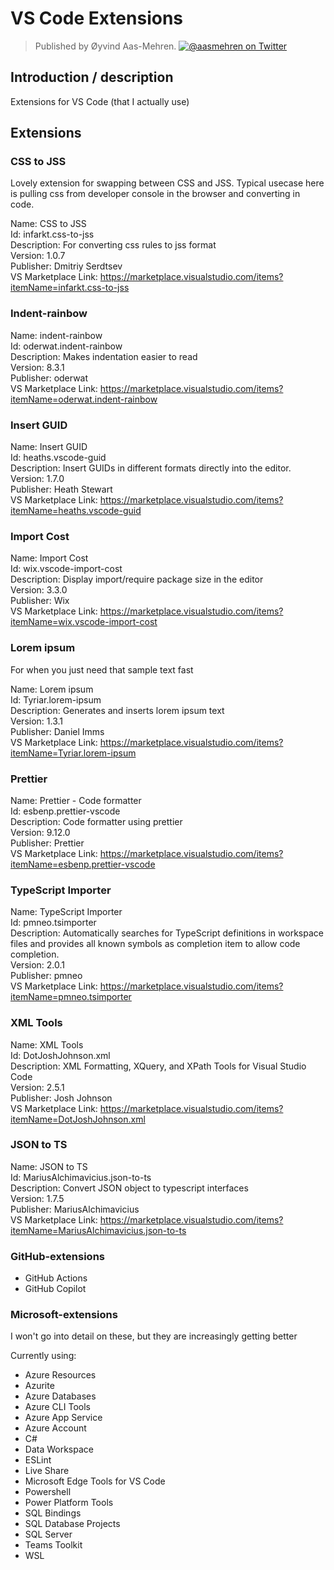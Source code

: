 
# VS Code Extensions

> Published by Øyvind Aas-Mehren. [![@aasmehren on Twitter](https://img.shields.io/badge/Twitter-%40AAS_MEHREN-blue?style=flat-square)](https://twitter.com/aas_mehren) 

## Introduction / description

Extensions for VS Code (that I actually use)

## Extensions

### CSS to JSS

Lovely extension for swapping between CSS and JSS.
Typical usecase here is pulling css from developer console in the browser and converting in code.

Name: CSS to JSS\
Id: infarkt.css-to-jss\
Description: For converting css rules to jss format\
Version: 1.0.7\
Publisher: Dmitriy Serdtsev\
VS Marketplace Link: https://marketplace.visualstudio.com/items?itemName=infarkt.css-to-jss

### Indent-rainbow

Name: indent-rainbow\
Id: oderwat.indent-rainbow\
Description: Makes indentation easier to read\
Version: 8.3.1\
Publisher: oderwat\
VS Marketplace Link: https://marketplace.visualstudio.com/items?itemName=oderwat.indent-rainbow

### Insert GUID

Name: Insert GUID\
Id: heaths.vscode-guid\
Description: Insert GUIDs in different formats directly into the editor.\
Version: 1.7.0\
Publisher: Heath Stewart\
VS Marketplace Link: https://marketplace.visualstudio.com/items?itemName=heaths.vscode-guid

### Import Cost

Name: Import Cost\
Id: wix.vscode-import-cost\
Description: Display import/require package size in the editor\
Version: 3.3.0\
Publisher: Wix\
VS Marketplace Link: https://marketplace.visualstudio.com/items?itemName=wix.vscode-import-cost

### Lorem ipsum

For when you just need that sample text fast

Name: Lorem ipsum\
Id: Tyriar.lorem-ipsum\
Description: Generates and inserts lorem ipsum text\
Version: 1.3.1\
Publisher: Daniel Imms\
VS Marketplace Link: https://marketplace.visualstudio.com/items?itemName=Tyriar.lorem-ipsum

### Prettier

Name: Prettier - Code formatter\
Id: esbenp.prettier-vscode\
Description: Code formatter using prettier\
Version: 9.12.0\
Publisher: Prettier\
VS Marketplace Link: https://marketplace.visualstudio.com/items?itemName=esbenp.prettier-vscode

### TypeScript Importer

Name: TypeScript Importer\
Id: pmneo.tsimporter\
Description: Automatically searches for TypeScript definitions in workspace files and provides all known symbols as completion item to allow code completion.\
Version: 2.0.1\
Publisher: pmneo\
VS Marketplace Link: https://marketplace.visualstudio.com/items?itemName=pmneo.tsimporter

### XML Tools

Name: XML Tools\
Id: DotJoshJohnson.xml\
Description: XML Formatting, XQuery, and XPath Tools for Visual Studio Code\
Version: 2.5.1\
Publisher: Josh Johnson\
VS Marketplace Link: https://marketplace.visualstudio.com/items?itemName=DotJoshJohnson.xml

### JSON to TS

Name: JSON to TS\
Id: MariusAlchimavicius.json-to-ts\
Description: Convert JSON object to typescript interfaces\
Version: 1.7.5\
Publisher: MariusAlchimavicius\
VS Marketplace Link: https://marketplace.visualstudio.com/items?itemName=MariusAlchimavicius.json-to-ts

### GitHub-extensions

* GitHub Actions
* GitHub Copilot

### Microsoft-extensions

I won't go into detail on these, but they are increasingly getting better

Currently using:

* Azure Resources
* Azurite
* Azure Databases
* Azure CLI Tools
* Azure App Service
* Azure Account
* C#
* Data Workspace
* ESLint
* Live Share
* Microsoft Edge Tools for VS Code
* Powershell
* Power Platform Tools
* SQL Bindings
* SQL Database Projects
* SQL Server
* Teams Toolkit
* WSL

